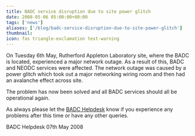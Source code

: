 ```yaml
---
title: BADC service disruption due to site power glitch
date: 2008-05-06 05:00:00+00:00
tags: ['news']
aliases: ['/blog/badc-service-disruption-due-to-site-power-glitch']
thumbnail: 
icon: fas triangle-exclamation text-warning
---
```



On Tuesday 6th May, Rutherford Appleton Laboratory site, where the BADC is located, experienced a major network outage. As a result of this, BADC and NEODC services were affected. The network outage was caused by a power glitch which took out a major networking wiring room and then had an avalanche effect across site.

 The problem has now been solved and all BADC services should all be operational again.

As always please let the [BADC Helpdesk](mailto:badc@rl.ac.uk) know if you experience any problems after this time or have any other queries.

BADC Helpdesk
07th May 2008
